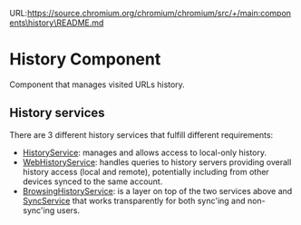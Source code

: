 URL:https://source.chromium.org/chromium/chromium/src/+/main:components\history\README.md
# History Component

Component that manages visited URLs history.

## History services

There are 3 different history services that fulfill different requirements:

* [HistoryService](/components/history/core/browser/history_service.h): manages
and allows access to local-only history.
* [WebHistoryService](/components/history/core/browser/web_history_service.h):
handles queries to history servers providing overall history access (local and
remote), potentially including from other devices synced to the same account.
* [BrowsingHistoryService](/components/history/core/browser/browsing_history_service.h):
is a layer on top of the two services above and
[SyncService](/components/sync/service/sync_service.h) that works transparently
for both sync'ing and non-sync'ing users.
